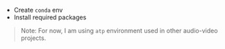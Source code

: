 * Create `conda` env
* Install required packages

> Note: For now, I am using `atp` environment used in other audio-video projects.